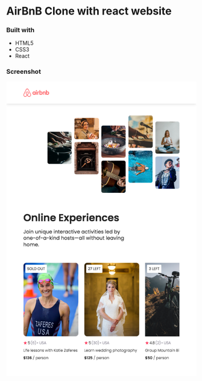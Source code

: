 # AirBnB Clone with react website

### Built with

- HTML5
- CSS3
- React

### Screenshot

![](./screenshot.png)
